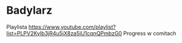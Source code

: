 ﻿# Badylarz

Playlista https://www.youtube.com/playlist?list=PLPV2KyIb3jR4u5jX8za5iU1cqnQPmbzG0
Progress w comitach
